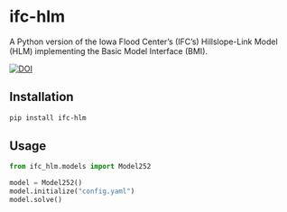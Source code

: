 # ifc-hlm

 A Python version of the Iowa Flood Center’s (IFC’s) Hillslope-Link Model (HLM) implementing the Basic Model Interface (BMI).

[![DOI](https://zenodo.org/badge/DOI/10.5281/zenodo.15351387.svg)](https://doi.org/10.5281/zenodo.15351387)
 
## Installation

```bash
pip install ifc-hlm
```

## Usage

```python
from ifc_hlm.models import Model252

model = Model252()
model.initialize("config.yaml")
model.solve()
```
